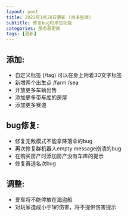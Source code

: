 ```yaml
---
layout: post
title: 2022年1月28日更新 (尚未生效)
subtitle: 修复bug和添加功能
categories: 服务器更新
tags: [更新]
---
```

## 添加:
 * 自定义标签 (/tag) 可以在身上附着3D文字标签
 * 新增两个出生点 /farm /sea
 * 开放更多车辆出售
 * 添加更多带车库的房屋
 * 添加更多赛道

## bug修复:
 * 修复无敌模式不能拿降落伞的bug
 * 再次修复群机器人empty message崩溃的bug
 * 在购买房产时添加房产没有车库的提示
 * 修复赛道名次bug

## 调整:
 * 爱车将不能停放在海盗船
 * 对玩家造成小于1的伤害，将不提供伤害提示